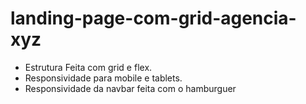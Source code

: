 # landing-page-com-grid-agencia-xyz
- Estrutura Feita com grid e flex.
- Responsividade para mobile e tablets.
- Responsividade da navbar feita com o hamburguer

